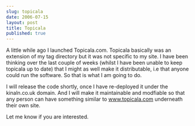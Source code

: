 ```yaml
---
slug: topicala
date: 2006-07-15
layout: post
title: Topicala
published: true
---
```

A little while ago I launched Topicala.com.  Topicala basically was an extension of my tag directory but it was not specific to my site.  I have been thinking over the last couple of weeks (whilst I have been unable to keep topicala up to date) that I might as well make it distributable, i.e that anyone could run the software.  So that is what I am going to do.<p />I will release the code shortly, once I have re-deployed it under the kinaln.co.uk domain.  And I will make it maintainable and modfiable so that any person can have something similar to <a href="http://www.topicala.com">www.topicala.com</a> underneath their own site.<p />Let me know if you are interested.<div class="blogger-post-footer"><img class="posterous_download_image" src="https://blogger.googleusercontent.com/tracker/8109338-115297325276655333?l=www.kinlan.co.uk%2Findex.html" height="1" alt="" width="1" /></div>

